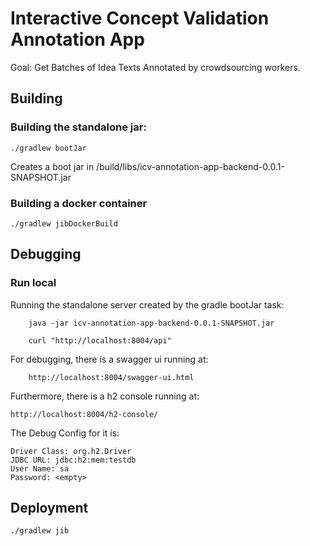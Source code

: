 # Interactive Concept Validation Annotation App

Goal: Get Batches of Idea Texts Annotated by crowdsourcing workers.

## Building
### Building the standalone jar:

    ./gradlew bootJar
   
Creates a boot jar in /build/libs/icv-annotation-app-backend-0.0.1-SNAPSHOT.jar

### Building a docker container
    
    ./gradlew jibDockerBuild
    
    
## Debugging
### Run local

Running the standalone server created by the gradle bootJar task:
        
        java -jar icv-annotation-app-backend-0.0.1-SNAPSHOT.jar
        
        curl "http://localhost:8004/api"        

For debugging, there is a swagger ui running at:

        http://localhost:8004/swagger-ui.html
        
Furthermore, there is a h2 console running at:

    http://localhost:8004/h2-console/
   
The Debug Config for it is:

    Driver Class: org.h2.Driver
    JDBC URL: jdbc:h2:mem:testdb
    User Name: sa
    Password: <empty>


## Deployment

    ./gradlew jib
